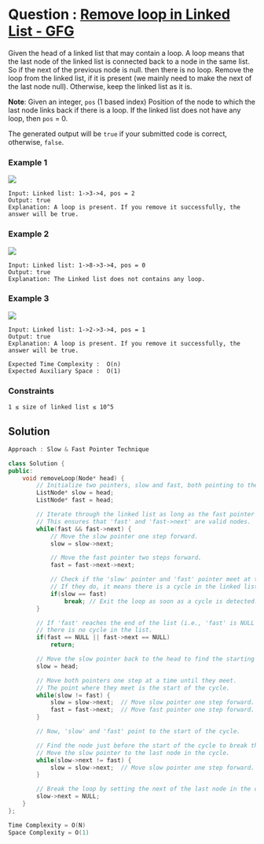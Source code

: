 # Question : [Remove loop in Linked List - GFG](https://www.geeksforgeeks.org/problems/remove-loop-in-linked-list/1)

Given the head of a linked list that may contain a loop. A loop means that the last node of the linked list is connected back to a node in the same list. So if the next of the previous node is null. then there is no loop. Remove the loop from the linked list, if it is present (we mainly need to make the next of the last node null). Otherwise, keep the linked list as it is.

**Note**: Given an integer, `pos` (1 based index) Position of the node to which the last node links back if there is a loop. If the linked list does not have any loop, then `pos` = 0.

The generated output will be `true` if your submitted code is correct, otherwise, `false`.

### Example 1

![](https://media.geeksforgeeks.org/img-practice/prod/addEditProblem/700332/Web/Other/blobid0_1718609709.png)

```
Input: Linked list: 1->3->4, pos = 2
Output: true
Explanation: A loop is present. If you remove it successfully, the answer will be true.
```

### Example 2

![](https://media.geeksforgeeks.org/img-practice/prod/addEditProblem/700332/Web/Other/blobid0_1718609876.png)

```
Input: Linked list: 1->8->3->4, pos = 0
Output: true
Explanation: The Linked list does not contains any loop.
```

### Example 3

![](https://media.geeksforgeeks.org/img-practice/prod/addEditProblem/700332/Web/Other/blobid2_1718609744.png)

```
Input: Linked list: 1->2->3->4, pos = 1
Output: true
Explanation: A loop is present. If you remove it successfully, the answer will be true.
```

```
Expected Time Complexity :  O(n)
Expected Auxiliary Space :  O(1)
```

### Constraints

`1 ≤ size of linked list ≤ 10^5`

## Solution

```Cpp
Approach : Slow & Fast Pointer Technique

class Solution {
public:
    void removeLoop(Node* head) {
        // Initialize two pointers, slow and fast, both pointing to the head of the linked list.
        ListNode* slow = head;
        ListNode* fast = head;

        // Iterate through the linked list as long as the fast pointer and the node after the fast pointer are not null.
        // This ensures that 'fast' and 'fast->next' are valid nodes.
        while(fast && fast->next) {
            // Move the slow pointer one step forward.
            slow = slow->next;

            // Move the fast pointer two steps forward.
            fast = fast->next->next;

            // Check if the 'slow' pointer and 'fast' pointer meet at the same node.
            // If they do, it means there is a cycle in the linked list.
            if(slow == fast)
                break; // Exit the loop as soon as a cycle is detected.
        }

        // If 'fast' reaches the end of the list (i.e., 'fast' is NULL or 'fast->next' is NULL),
        // there is no cycle in the list.
        if(fast == NULL || fast->next == NULL)
            return;

        // Move the slow pointer back to the head to find the starting point of the cycle.
        slow = head;

        // Move both pointers one step at a time until they meet.
        // The point where they meet is the start of the cycle.
        while(slow != fast) {
            slow = slow->next;  // Move slow pointer one step forward.
            fast = fast->next;  // Move fast pointer one step forward.
        }

        // Now, 'slow' and 'fast' point to the start of the cycle.

        // Find the node just before the start of the cycle to break the loop.
        // Move the slow pointer to the last node in the cycle.
        while(slow->next != fast) {
            slow = slow->next;  // Move slow pointer one step forward.
        }

        // Break the loop by setting the next of the last node in the cycle to NULL.
        slow->next = NULL;
    }
};

Time Complexity = O(N)
Space Complexity = O(1)
```
